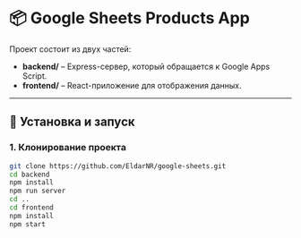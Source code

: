 # 📦 Google Sheets Products App

Проект состоит из двух частей:
- **backend/** – Express-сервер, который обращается к Google Apps Script.
- **frontend/** – React-приложение для отображения данных.

---

## 🚀 Установка и запуск

### 1. Клонирование проекта
```bash
git clone https://github.com/EldarNR/google-sheets.git
cd backend
npm install
npm run server
cd ..
cd frontend
npm install
npm start

